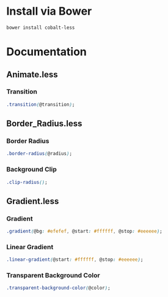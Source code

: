 # Install via Bower

    bower install cobalt-less

# Documentation

## Animate.less

### Transition
```css
.transition(@transition);
```

## Border_Radius.less

### Border Radius
```css
.border-radius(@radius);
```

### Background Clip
```css
.clip-radius();
```

## Gradient.less

### Gradient
```css
.gradient(@bg: #efefef, @start: #ffffff, @stop: #eeeeee);
```

### Linear Gradient
```css
.linear-gradient(@start: #ffffff, @stop: #eeeeee);
```
### Transparent Background Color
```css
.transparent-background-color(@color);
```
